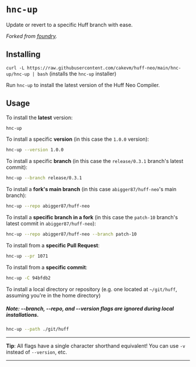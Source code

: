 # `hnc-up`

Update or revert to a specific Huff branch with ease.

_Forked from [foundry](https://github.com/foundry-rs/foundry/tree/master/foundryup)._


## Installing

`curl -L https://raw.githubusercontent.com/cakevm/huff-neo/main/hnc-up/hnc-up | bash` (installs the `hnc-up` installer)

Run `hnc-up` to install the latest version of the Huff Neo Compiler.


## Usage

To install the **latest** version:

```sh
hnc-up
```

To install a specific **version** (in this case the `1.0.0` version):

```sh
hnc-up --version 1.0.0
```

To install a specific **branch** (in this case the `release/0.3.1` branch's latest commit):

```sh
hnc-up --branch release/0.3.1
```

To install a **fork's main branch** (in this case `abigger87/huff-neo`'s main branch):

```sh
hnc-up --repo abigger87/huff-neo
```

To install a **specific branch in a fork** (in this case the `patch-10` branch's latest commit in `abigger87/huff-neo`):

```sh
hnc-up --repo abigger87/huff-neo --branch patch-10
```

To install from a **specific Pull Request**:

```sh
hnc-up --pr 1071
```

To install from a **specific commit**:
```sh
hnc-up -C 94bfdb2
```

To install a local directory or repository (e.g. one located at `~/git/huff`, assuming you're in the home directory)
##### Note: --branch, --repo, and --version flags are ignored during local installations.

```sh
hnc-up --path ./git/huff
```

---

**Tip**: All flags have a single character shorthand equivalent! You can use `-v` instead of `--version`, etc.

---